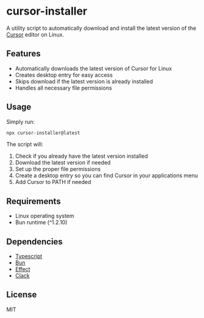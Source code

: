 # cursor-installer

A utility script to automatically download and install the latest version of the [Cursor](https://cursor.com/) editor on Linux.

## Features

- Automatically downloads the latest version of Cursor for Linux
- Creates desktop entry for easy access
- Skips download if the latest version is already installed
- Handles all necessary file permissions

## Usage

Simply run:

```bash
npx cursor-installer@latest
```

The script will:

1. Check if you already have the latest version installed
2. Download the latest version if needed
3. Set up the proper file permissions
4. Create a desktop entry so you can find Cursor in your applications menu
5. Add Cursor to PATH if needed

## Requirements

- Linux operating system
- Bun runtime (^1.2.10)

## Dependencies

- [Typescript](https://www.typescriptlang.org/)
- [Bun](https://bun.sh/)
- [Effect](https://effect.website/)
- [Clack](https://github.com/bombshell-dev/clack)

## License

MIT
